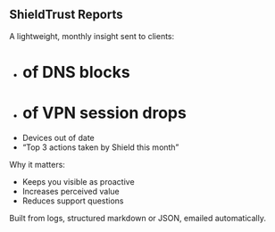 ## ShieldTrust Reports

A lightweight, monthly insight sent to clients:
- # of DNS blocks
- # of VPN session drops
- Devices out of date
- “Top 3 actions taken by Shield this month”

Why it matters:
- Keeps you visible as proactive
- Increases perceived value
- Reduces support questions

Built from logs, structured markdown or JSON, emailed automatically.

